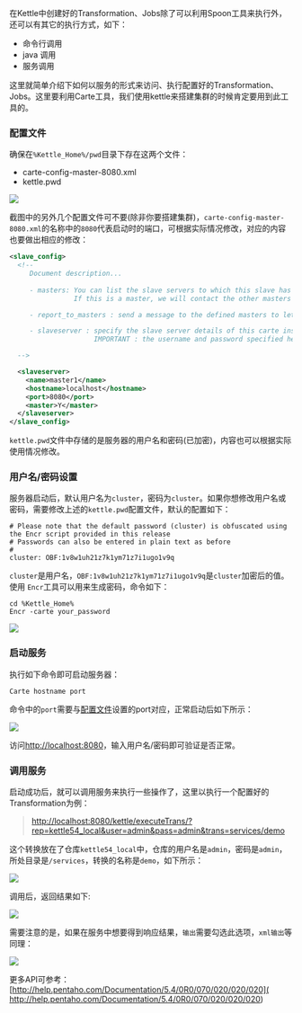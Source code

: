在Kettle中创建好的Transformation、Jobs除了可以利用Spoon工具来执行外，还可以有其它的执行方式，如下：

- 命令行调用
- java 调用
- 服务调用

这里就简单介绍下如何以服务的形式来访问、执行配置好的Transformation、Jobs。这里要利用Carte工具，我们使用kettle来搭建集群的时候肯定要用到此工具的。

### 配置文件
确保在`%Kettle_Home%/pwd`目录下存在这两个文件：

- carte-config-master-8080.xml
- kettle.pwd

![](http://www.chenyp.com/img/fadsfioi.png)

截图中的另外几个配置文件可不要(除非你要搭建集群)，`carte-config-master-8080.xml`的名称中的`8080`代表启动时的端口，可根据实际情况修改，对应的内容也要做出相应的修改：

```xml
<slave_config>
  <!-- 
     Document description...
     
     - masters: You can list the slave servers to which this slave has to report back to.
                If this is a master, we will contact the other masters to get a list of all the slaves in the cluster.

     - report_to_masters : send a message to the defined masters to let them know we exist (Y/N)

     - slaveserver : specify the slave server details of this carte instance.
                     IMPORTANT : the username and password specified here are used by the master instances to connect to this slave.

  --> 

  <slaveserver>
    <name>master1</name>
    <hostname>localhost</hostname>
    <port>8080</port>
    <master>Y</master>
  </slaveserver>
</slave_config>

```
`kettle.pwd`文件中存储的是服务器的用户名和密码(已加密)，内容也可以根据实际使用情况修改。

### 用户名/密码设置
服务器启动后，默认用户名为`cluster`，密码为`cluster`。如果你想修改用户名或密码，需要修改上述的`kettle.pwd`配置文件，默认的配置如下：
```
# Please note that the default password (cluster) is obfuscated using the Encr script provided in this release
# Passwords can also be entered in plain text as before
# 
cluster: OBF:1v8w1uh21z7k1ym71z7i1ugo1v9q 
```
`cluster`是用户名，`OBF:1v8w1uh21z7k1ym71z7i1ugo1v9q`是`cluster`加密后的值。使用    `Encr`工具可以用来生成密码，命令如下：
```
cd %Kettle_Home%
Encr -carte your_password
```
![](http://www.chenyp.com/img/YP5Z97PV1IITC.png)

### 启动服务
执行如下命令即可启动服务器：
```
Carte hostname port
```
命令中的`port`需要与[配置文件](#配置文件)设置的port对应，正常启动后如下所示：

![](http://www.chenyp.com/img/Q435YZ9.png)

访问[http://localhost:8080](http://localhost:8080/kettle/status/)，输入用户名/密码即可验证是否正常。

### 调用服务
启动成功后，就可以调用服务来执行一些操作了，这里以执行一个配置好的Transformation为例：
> [http://localhost:8080/kettle/executeTrans/?rep=kettle54_local&user=admin&pass=admin&trans=services/demo](http://cluster:cluster@127.0.0.1:8080/kettle/executeTrans/?rep=kettle54_local&user=admin&pass=admin&trans=services/demo)

这个转换放在了仓库`kettle54_local`中，仓库的用户名是`admin`，密码是`admin`，所处目录是`/services`，转换的名称是`demo`，如下所示：

![](http://www.chenyp.com/img/UZSEDXSE26NETBREH6.png)

调用后，返回结果如下:

![](http://www.chenyp.com/img/VQ0KV4QGQQUCFJ565K.png)

需要注意的是，如果在服务中想要得到响应结果，`输出`需要勾选此选项，`xml输出`等同理：

![](http://www.chenyp.com/img/XG5YV005_OVZNF21NI2.png)

更多API可参考：[http://help.pentaho.com/Documentation/5.4/0R0/070/020/020/020]( http://help.pentaho.com/Documentation/5.4/0R0/070/020/020/020)
